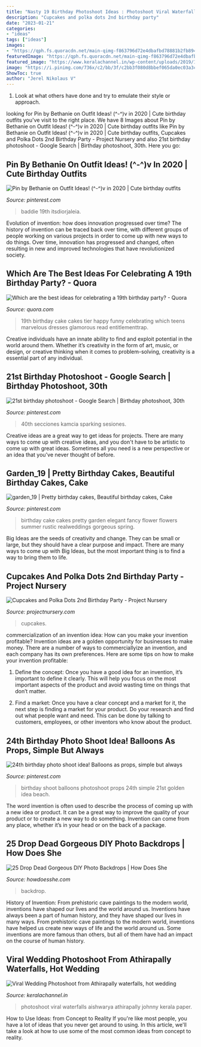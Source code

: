 ```yaml
---
title: "Nasty 19 Birthday Photoshoot Ideas : Photoshoot Viral Waterfalls Aishwarya Athirapally Johnny Kerala Paper"
description: "Cupcakes and polka dots 2nd birthday party"
date: "2023-01-21"
categories:
- "ideas"
tags: ["ideas"]
images:
- "https://qph.fs.quoracdn.net/main-qimg-f863796d72e4dbafbd78881b2fb89496"
featuredImage: "https://qph.fs.quoracdn.net/main-qimg-f863796d72e4dbafbd78881b2fb89496"
featured_image: "https://www.keralachannel.in/wp-content/uploads/2019/12/img_5459.jpg"
image: "https://i.pinimg.com/736x/c2/bb/3f/c2bb3f080d8bbef065da0ec03a3cf271.jpg"
ShowToc: true
author: "Jerel Nikolaus V"
---
```



1. Look at what others have done and try to emulate their style or approach.

	

		
looking for Pin by Bethanie on Outfit Ideas! (^-^)v in 2020 | Cute birthday outfits you've visit to the right place. We have 8 Images about Pin by Bethanie on Outfit Ideas! (^-^)v in 2020 | Cute birthday outfits like Pin by Bethanie on Outfit Ideas! (^-^)v in 2020 | Cute birthday outfits, Cupcakes and Polka Dots 2nd Birthday Party - Project Nursery and also 21st birthday photoshoot - Google Search | Birthday photoshoot, 30th. Here you go:
		
    
## Pin By Bethanie On Outfit Ideas! (^-^)v In 2020 | Cute Birthday Outfits

<img loading=lazy src="https://i.pinimg.com/736x/c2/bb/3f/c2bb3f080d8bbef065da0ec03a3cf271.jpg" onerror="this.onerror=null;this.src='https://tse3.mm.bing.net/th?id=OIP.ffTEuwcP8ZM52mZf_4ZbhgHaKI&amp;pid=15.1';" alt="Pin by Bethanie on Outfit Ideas! (^-^)v in 2020 | Cute birthday outfits">

_Source: pinterest.com_

>baddie 19th itsdiorjaleia. 

	

Evolution of invention: how does innovation progressed over time?
The history of invention can be traced back over time, with different groups of people working on various projects in order to come up with new ways to do things. Over time, innovation has progressed and changed, often resulting in new and improved technologies that have revolutionized society.

    
## Which Are The Best Ideas For Celebrating A 19th Birthday Party? - Quora

<img loading=lazy src="https://qph.fs.quoracdn.net/main-qimg-f863796d72e4dbafbd78881b2fb89496" onerror="this.onerror=null;this.src='https://tse2.mm.bing.net/th?id=OIP.-GN5bXLk26-9eIgbL7iUlgHaJ3&amp;pid=15.1';" alt="Which are the best ideas for celebrating a 19th birthday party? - Quora">

_Source: quora.com_

>19th birthday cake cakes tier happy funny celebrating which teens marvelous dresses glamorous read entitlementtrap. 

	

Creative individuals have an innate ability to find and exploit potential in the world around them. Whether it’s creativity in the form of art, music, or design, or creative thinking when it comes to problem-solving, creativity is a essential part of any individual.

    
## 21st Birthday Photoshoot - Google Search | Birthday Photoshoot, 30th

<img loading=lazy src="https://i.pinimg.com/736x/ba/75/a7/ba75a72fc47b6da5044d697b845dd14d--big-balloons-number-balloons-photoshoot.jpg" onerror="this.onerror=null;this.src='https://tse1.mm.bing.net/th?id=OIP.zIO2Efv-UqO1hMzksk4_PgHaJr&amp;pid=15.1';" alt="21st birthday photoshoot - Google Search | Birthday photoshoot, 30th">

_Source: pinterest.com_

>40th secciones kamcia sparking sesiones. 

	

Creative ideas are a great way to get ideas for projects. There are many ways to come up with creative ideas, and you don't have to be artistic to come up with great ideas. Sometimes all you need is a new perspective or an idea that you've never thought of before.

    
## Garden_19 | Pretty Birthday Cakes, Beautiful Birthday Cakes, Cake

<img loading=lazy src="https://i.pinimg.com/originals/cf/bd/9e/cfbd9ea8c58415dcbfbccdfee1f39ddc.jpg" onerror="this.onerror=null;this.src='https://tse3.mm.bing.net/th?id=OIP.KqfbzgSU9pHphVeAG3fBHgHaKX&amp;pid=15.1';" alt="garden_19 | Pretty birthday cakes, Beautiful birthday cakes, Cake">

_Source: pinterest.com_

>birthday cake cakes pretty garden elegant fancy flower flowers summer rustic realweddings gorgeous spring. 

	

Big Ideas are the seeds of creativity and change. They can be small or large, but they should have a clear purpose and impact. There are many ways to come up with Big Ideas, but the most important thing is to find a way to bring them to life.

    
## Cupcakes And Polka Dots 2nd Birthday Party - Project Nursery

<img loading=lazy src="https://projectnursery.com/wp-content/uploads/2012/01/6704898115_b84b7f2f9a_o-683x1024.jpg" onerror="this.onerror=null;this.src='https://tse2.mm.bing.net/th?id=OIP.mkwqOz02mkLolWYS-9NUowHaLG&amp;pid=15.1';" alt="Cupcakes and Polka Dots 2nd Birthday Party - Project Nursery">

_Source: projectnursery.com_

>cupcakes. 

	

commercialization of an invention idea: How can you make your invention profitable?
Invention ideas are a golden opportunity for businesses to make money. There are a number of ways to commerciallyize an invention, and each company has its own preferences. Here are some tips on how to make your invention profitable:
1. Define the concept: Once you have a good idea for an invention, it’s important to define it clearly. This will help you focus on the most important aspects of the product and avoid wasting time on things that don’t matter.

2. Find a market: Once you have a clear concept and a market for it, the next step is finding a market for your product. Do your research and find out what people want and need. This can be done by talking to customers, employees, or other inventors who know about the product.


    
## 24th Birthday Photo Shoot Idea! Balloons As Props, Simple But Always

<img loading=lazy src="https://i.pinimg.com/originals/00/24/6f/00246f50450eb15f2f4f630c97d4b70a.jpg" onerror="this.onerror=null;this.src='https://tse2.mm.bing.net/th?id=OIP.fIrvI075edCJG6oiIATZpgHaLH&amp;pid=15.1';" alt="24th birthday photo shoot idea! Balloons as props, simple but always">

_Source: pinterest.com_

>birthday shoot balloons photoshoot props 24th simple 21st golden idea beach. 

	

The word invention is often used to describe the process of coming up with a new idea or product. It can be a great way to improve the quality of your product or to create a new way to do something. Invention can come from any place, whether it’s in your head or on the back of a package.

    
## 25 Drop Dead Gorgeous DIY Photo Backdrops | How Does She

<img loading=lazy src="https://howdoesshe.com/wp-content/uploads/2016/02/DIY-photo-backdrops-14.jpg" onerror="this.onerror=null;this.src='https://tse3.mm.bing.net/th?id=OIP.gerC739PVYpUKhQGvziH9QAAAA&amp;pid=15.1';" alt="25 Drop Dead Gorgeous DIY Photo Backdrops | How Does She">

_Source: howdoesshe.com_

>backdrop. 

	

History of Invention: From prehistoric cave paintings to the modern world, inventions have shaped our lives and the world around us.
Inventions have always been a part of human history, and they have shaped our lives in many ways. From prehistoric cave paintings to the modern world, inventions have helped us create new ways of life and the world around us. Some inventions are more famous than others, but all of them have had an impact on the course of human history.

    
## Viral Wedding Photoshoot From Athirapally Waterfalls, Hot Wedding

<img loading=lazy src="https://www.keralachannel.in/wp-content/uploads/2019/12/img_5459.jpg" onerror="this.onerror=null;this.src='https://tse2.mm.bing.net/th?id=OIP.5Gp0G-l16artvy4Hom7V5wHaLW&amp;pid=15.1';" alt="Viral Wedding Photoshoot from Athirapally waterfalls, hot wedding">

_Source: keralachannel.in_

>photoshoot viral waterfalls aishwarya athirapally johnny kerala paper. 

	

How to Use Ideas: from Concept to Reality
If you're like most people, you have a lot of ideas that you never get around to using. In this article, we'll take a look at how to use some of the most common ideas from concept to reality.


